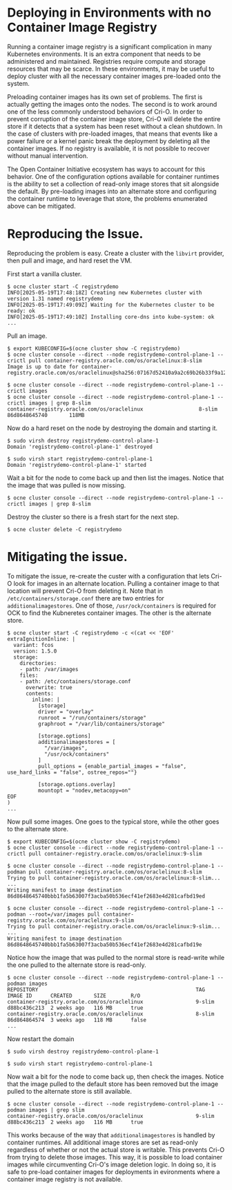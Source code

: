 # Deploying in Environments with no Container Image Registry

Running a container image registry is a significant complication in many
Kubernetes environments.  It is an extra component that needs to be administered
and maintained.  Registries require compute and storage resources that may
be scarce.  In these environments, it may be useful to deploy cluster with
all the necessary container images pre-loaded onto the system.

Preloading container images has its own set of problems.  The first is actually
getting the images onto the nodes.  The second is to work around one of the
less commonly understood behaviors of Cri-O.  In order to prevent corruption of
the container image store, Cri-O will delete the entire store if it detects
that a system has been reset without a clean shutdown.  In the case of clusters
with pre-loaded images, that means that events like a power failure or a kernel
panic break the deployment by deleting all the container images.  If no registry
is available, it is not possible to recover without manual intervention.

The Open Container Initiative ecosystem has ways to account for this behavior.
One of the configuration options available for container runtimes is the ability
to set a collection of read-only image stores that sit alongside the default.
By pre-loading images into an alternate store and configuring the container
runtime to leverage that store, the problems enumerated above can be mitigated.

# Reproducing the Issue.

Reproducing the problem is easy.  Create a cluster with the `libvirt` provider,
then pull and image, and hard reset the VM.

First start a vanilla cluster.
```
$ ocne cluster start -C registrydemo
INFO[2025-05-19T17:48:18Z] Creating new Kubernetes cluster with version 1.31 named registrydemo 
INFO[2025-05-19T17:49:09Z] Waiting for the Kubernetes cluster to be ready: ok 
INFO[2025-05-19T17:49:10Z] Installing core-dns into kube-system: ok 
...
```

Pull an image.

```
$ export KUBECONFIG=$(ocne cluster show -C registrydemo)
$ ocne cluster console --direct --node registrydemo-control-plane-1 -- crictl pull container-registry.oracle.com/os/oraclelinux:8-slim
Image is up to date for container-registry.oracle.com/os/oraclelinux@sha256:07167d52410a9a2c69b26b33f9a12eb89e520b632c606d2e26545834e52f62af

$ ocne cluster console --direct --node registrydemo-control-plane-1 -- crictl images
$ ocne cluster console --direct --node registrydemo-control-plane-1 -- crictl images | grep 8-slim
container-registry.oracle.com/os/oraclelinux                  8-slim              86d8648645740       118MB
```

Now do a hard reset on the node by destroying the domain and starting it.

```
$ sudo virsh destroy registrydemo-control-plane-1
Domain 'registrydemo-control-plane-1' destroyed

$ sudo virsh start registrydemo-control-plane-1
Domain 'registrydemo-control-plane-1' started
```

Wait a bit for the node to come back up and then list the images.  Notice that
the image that was pulled is now missing.
```
$ ocne cluster console --direct --node registrydemo-control-plane-1 -- crictl images | grep 8-slim
```

Destroy the cluster so there is a fresh start for the next step.

```
$ ocne cluster delete -C registrydemo
```

# Mitigating the issue.

To mitigate the issue, re-create the custer with a configuration that lets
Cri-O look for images in an alternate location.  Pulling a container image to
that location will prevent Cri-O from deleting it.  Note that in
`/etc/containers/storage.conf` there are two entries for `additionalimagestores`.
One of those, `/usr/ock/containers` is required for OCK to find the Kubneretes
container images.  The other is the alternate store.

```
$ ocne cluster start -C registrydemo -c <(cat << 'EOF'
extraIgnitionInline: |
  variant: fcos
  version: 1.5.0
  storage:
    directories:
    - path: /var/images
    files:
    - path: /etc/containers/storage.conf
      overwrite: true
      contents:
        inline: |
          [storage]
          driver = "overlay"
          runroot = "/run/containers/storage"
          graphroot = "/var/lib/containers/storage"
          
          [storage.options]
          additionalimagestores = [
            "/var/images",
            "/usr/ock/containers"
          ]
          pull_options = {enable_partial_images = "false", use_hard_links = "false", ostree_repos=""}
          
          [storage.options.overlay]
          mountopt = "nodev,metacopy=on"
EOF
)
...
```

Now pull some images.  One goes to the typical store, while the other goes to
the alternate store.

```
$ export KUBECONFIG=$(ocne cluster show -C registrydemo)
$ ocne cluster console --direct --node registrydemo-control-plane-1 -- crictl pull container-registry.oracle.com/os/oraclelinux:9-slim

$ ocne cluster console --direct --node registrydemo-control-plane-1 -- podman pull container-registry.oracle.com/os/oraclelinux:8-slim
Trying to pull container-registry.oracle.com/os/oraclelinux:8-slim...
...
Writing manifest to image destination
86d8648645740bbb1fa5b63007f3acba50b536ecf41ef2683e4d281cafbd19ed

$ ocne cluster console --direct --node registrydemo-control-plane-1 -- podman --root=/var/images pull container-registry.oracle.com/os/oraclelinux:9-slim
Trying to pull container-registry.oracle.com/os/oraclelinux:9-slim...
...
Writing manifest to image destination
86d8648645740bbb1fa5b63007f3acba50b536ecf41ef2683e4d281cafbd19e
```

Notice how the image that was pulled to the normal store is read-write while the
one pulled to the alternate store is read-only.

```
$ ocne cluster console --direct --node registrydemo-control-plane-1 -- podman images
REPOSITORY                                                   TAG         IMAGE ID      CREATED       SIZE        R/O
container-registry.oracle.com/os/oraclelinux                 9-slim      d88bc436c213  2 weeks ago   116 MB      true
container-registry.oracle.com/os/oraclelinux                 8-slim      86d864864574  3 weeks ago   118 MB      false
...
```

Now restart the domain

```
$ sudo virsh destroy registrydemo-control-plane-1

$ sudo virsh start registrydemo-control-plane-1
```

Now wait a bit for the node to come back up, then check the images.  Notice that
the image pulled to the default store has been removed but the image pulled to
the alternate store is still available.

```
$ ocne cluster console --direct --node registrydemo-control-plane-1 -- podman images | grep slim
container-registry.oracle.com/os/oraclelinux                 9-slim      d88bc436c213  2 weeks ago   116 MB      true
```

This works because of the way that `additionalimagestores` is handled by
container runtimes.  All additional image stores are set as read-only regardless
of whether or not the actual store is writable.  This prevents Cri-O from
trying to delete those images.  This way, it is possible to load container
images while circumventing Cri-O's image deletion logic.  In doing so, it is
safe to pre-load container images for deployments in evironments where a
container image registry is not available.
